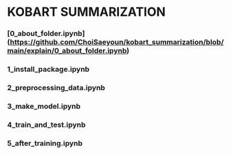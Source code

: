 # KOBART SUMMARIZATION

### [0_about_folder.ipynb] (https://github.com/ChoiSaeyoun/kobart_summarization/blob/main/explain/0_about_folder.ipynb)
### 1_install_package.ipynb
### 2_preprocessing_data.ipynb
### 3_make_model.ipynb
### 4_train_and_test.ipynb
### 5_after_training.ipynb
